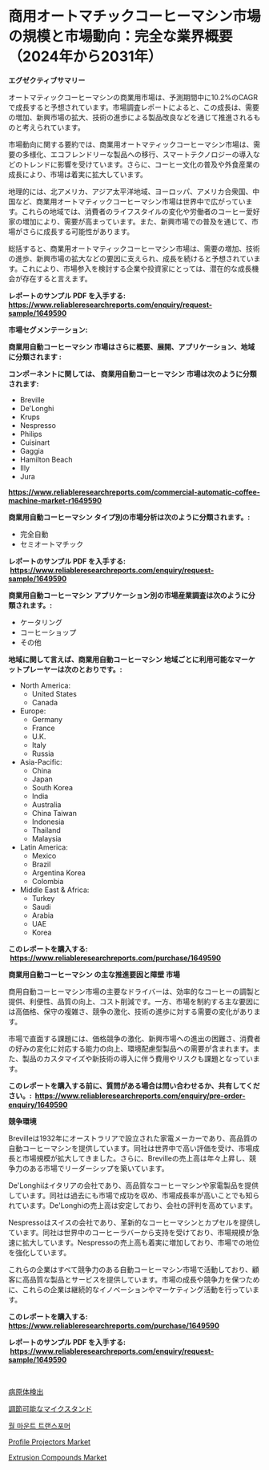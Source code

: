 <p><h1>商用オートマチックコーヒーマシン市場の規模と市場動向：完全な業界概要（2024年から2031年）</h1></p><p><strong>エグゼクティブサマリー</strong></p>
<p><p>オートマティックコーヒーマシンの商業用市場は、予測期間中に10.2%のCAGRで成長すると予想されています。市場調査レポートによると、この成長は、需要の増加、新興市場の拡大、技術の進歩による製品改良などを通じて推進されるものと考えられています。</p><p>市場動向に関する要約では、商業用オートマティックコーヒーマシン市場は、需要の多様化、エコフレンドリーな製品への移行、スマートテクノロジーの導入などのトレンドに影響を受けています。さらに、コーヒー文化の普及や外食産業の成長により、市場は着実に拡大しています。</p><p>地理的には、北アメリカ、アジア太平洋地域、ヨーロッパ、アメリカ合衆国、中国など、商業用オートマティックコーヒーマシン市場は世界中で広がっています。これらの地域では、消費者のライフスタイルの変化や労働者のコーヒー愛好家の増加により、需要が高まっています。また、新興市場での普及を通じて、市場がさらに成長する可能性があります。</p><p>総括すると、商業用オートマティックコーヒーマシン市場は、需要の増加、技術の進歩、新興市場の拡大などの要因に支えられ、成長を続けると予想されています。これにより、市場参入を検討する企業や投資家にとっては、潜在的な成長機会が存在すると言えます。</p></p>
<p><strong>レポートのサンプル PDF を入手する: <a href="https://www.reliableresearchreports.com/enquiry/request-sample/1649590">https://www.reliableresearchreports.com/enquiry/request-sample/1649590</a></strong></p>
<p><strong>市場セグメンテーション:</strong></p>
<p><strong> 商業用自動コーヒーマシン 市場はさらに概要、展開、アプリケーション、地域に分類されます :</strong></p>
<p><strong>コンポーネントに関しては、 商業用自動コーヒーマシン 市場は次のように分類されます: &nbsp;</strong></p>
<p><ul><li>Breville</li><li>De'Longhi</li><li>Krups</li><li>Nespresso</li><li>Philips</li><li>Cuisinart</li><li>Gaggia</li><li>Hamilton Beach</li><li>Illy</li><li>Jura</li></ul></p>
<p><strong><a href="https://www.reliableresearchreports.com/commercial-automatic-coffee-machine-market-r1649590">https://www.reliableresearchreports.com/commercial-automatic-coffee-machine-market-r1649590</a></strong></p>
<p><strong> 商業用自動コーヒーマシン タイプ別の市場分析は次のように分類されます。:</strong></p>
<p><ul><li>完全自動</li><li>セミオートマチック</li></ul></p>
<p><strong>レポートのサンプル PDF を入手する: &nbsp;<a href="https://www.reliableresearchreports.com/enquiry/request-sample/1649590">https://www.reliableresearchreports.com/enquiry/request-sample/1649590</a></strong></p>
<p><strong> 商業用自動コーヒーマシン アプリケーション別の市場産業調査は次のように分類されます。:</strong></p>
<p><ul><li>ケータリング</li><li>コーヒーショップ</li><li>その他</li></ul></p>
<p><strong>地域に関して言えば、商業用自動コーヒーマシン 地域ごとに利用可能なマーケットプレーヤーは次のとおりです。:</strong></p>
<p><ul>
    <li>
        North America:
        <ul>
            <li>United States</li>
            <li>Canada</li>
        </ul>
    </li>
    <li>
        Europe:
        <ul>
            <li>Germany</li>
            <li>France</li>
            <li>U.K.</li>
            <li>Italy</li>
            <li>Russia</li>
        </ul>
    </li>
    <li>
        Asia-Pacific:
        <ul>
            <li>China</li>
            <li>Japan</li>
            <li>South Korea</li>
            <li>India</li>
            <li>Australia</li>
            <li>China Taiwan</li>
            <li>Indonesia</li>
            <li>Thailand</li>
            <li>Malaysia</li>
        </ul>
    </li>
    <li>
        Latin America:
        <ul>
            <li>Mexico</li>
            <li>Brazil</li>
            <li>Argentina Korea</li>
            <li>Colombia</li>
        </ul>
    </li>
    <li>
        Middle East & Africa:
        <ul>
            <li>Turkey</li>
            <li>Saudi</li>
            <li>Arabia</li>
            <li>UAE</li>
            <li>Korea</li>
        </ul>
    </li>
    </ul></p>
<p><strong>このレポートを購入する: &nbsp;<a href="https://www.reliableresearchreports.com/purchase/1649590">https://www.reliableresearchreports.com/purchase/1649590</a></strong></p>
<p><strong>商業用自動コーヒーマシン の主な推進要因と障壁 市場</strong></p>
<p><p>商用自動コーヒーマシン市場の主要なドライバーは、効率的なコーヒーの調製と提供、利便性、品質の向上、コスト削減です。一方、市場を制約する主な要因には高価格、保守の複雑さ、競争の激化、技術の進歩に対する需要の変化があります。</p><p>市場で直面する課題には、価格競争の激化、新興市場への進出の困難さ、消費者の好みの変化に対応する能力の向上、環境配慮型製品への需要が含まれます。また、製品のカスタマイズや新技術の導入に伴う費用やリスクも課題となっています。</p></p>
<p><strong>このレポートを購入する前に、質問がある場合は問い合わせるか、共有してください。:&nbsp; <a href="https://www.reliableresearchreports.com/enquiry/pre-order-enquiry/1649590">https://www.reliableresearchreports.com/enquiry/pre-order-enquiry/1649590</a></strong></p>
<p><strong>競争環境</strong></p>
<p><p>Brevilleは1932年にオーストラリアで設立された家電メーカーであり、高品質の自動コーヒーマシンを提供しています。同社は世界中で高い評価を受け、市場成長と市場規模が拡大してきました。さらに、Brevilleの売上高は年々上昇し、競争力のある市場でリーダーシップを築いています。</p><p>De'Longhiはイタリアの会社であり、高品質なコーヒーマシンや家電製品を提供しています。同社は過去にも市場で成功を収め、市場成長率が高いことでも知られています。De'Longhiの売上高は安定しており、会社の評判を高めています。</p><p>Nespressoはスイスの会社であり、革新的なコーヒーマシンとカプセルを提供しています。同社は世界中のコーヒーラバーから支持を受けており、市場規模が急速に拡大しています。Nespressoの売上高も着実に増加しており、市場での地位を強化しています。</p><p>これらの企業はすべて競争力のある自動コーヒーマシン市場で活動しており、顧客に高品質な製品とサービスを提供しています。市場の成長や競争力を保つために、これらの企業は継続的なイノベーションやマーケティング活動を行っています。</p></p>
<p><strong>このレポートを購入する: &nbsp; <a href="https://www.reliableresearchreports.com/purchase/1649590">https://www.reliableresearchreports.com/purchase/1649590</a></strong></p>
<p><strong>レポートのサンプル PDF を入手する: &nbsp;<a href="https://www.reliableresearchreports.com/enquiry/request-sample/1649590">https://www.reliableresearchreports.com/enquiry/request-sample/1649590</a></strong><strong></strong></p>
<p>&nbsp;</p>
<p><p><a href="https://medium.com/@frankfurter35566/%E7%97%85%E5%8E%9F%E4%BD%93%E6%A4%9C%E5%87%BA%E5%B8%82%E5%A0%B4-%E7%AB%B6%E4%BA%89%E5%88%86%E6%9E%90-%E5%B8%82%E5%A0%B4%E5%8B%95%E5%90%91-2031%E5%B9%B4%E3%81%BE%E3%81%A7%E3%81%AE%E4%BA%88%E6%B8%AC-08f64252bb6b">病原体検出</a></p><p><a href="https://github.com/ReganWisoky2023/Market-Research-Report-List-1/blob/main/949006928664.md">調節可能なマイクスタンド</a></p><p><a href="https://github.com/vsr06p4p49/Market-Research-Report-List-1/blob/main/482593626226.md">월 마운트 트랜스포머</a></p><p><a href="https://github.com/provorikovar/Market-Research-Report-List-4/blob/main/profile-projectors-market.md">Profile Projectors Market</a></p><p><a href="https://issuu.com/reportprime-2/docs/extrusion-compounds-market-size-2030.pptx">Extrusion Compounds Market</a></p></p>